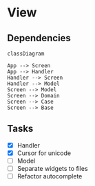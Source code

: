 # View

## Dependencies

```mermaid
classDiagram

App --> Screen
App --> Handler
Handler --> Screen
Handler --> Model
Screen --> Model
Screen --> Domain
Screen --> Case
Screen --> Base
```

## Tasks

- [x] Handler
- [x] Cursor for unicode
- [ ] Model
- [ ] Separate widgets to files
- [ ] Refactor autocomplete
